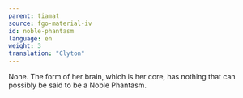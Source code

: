 ```yaml
---
parent: tiamat
source: fgo-material-iv
id: noble-phantasm
language: en
weight: 3
translation: "Clyton"
---
```


None. The form of her brain, which is her core, has nothing that can possibly be said to be a Noble Phantasm.
